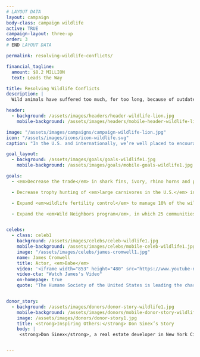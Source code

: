 ```yaml
---
# LAYOUT DATA
layout: campaign
body-class: campaign wildlife
active: TRUE
campaign-layout: three-up
order: 3
# END LAYOUT DATA

permalink: resolving-wildlife-conflicts/

financial_tagline:
  amount: $8.2 MILLION
  text: Leads the Way

title: Resolving Wildlife Conflicts
description: |
  Wild animals have suffered too much, for too long, because of outdated, destructive and lethal “solutions” to managing wildlife. We need humane, science-based approaches to co-existing with our wild neighbors. We’re on the forefront of this research, carrying out innovative immunocontraception research projects in partnership with leading veterinary medicine schools. And we’re working internationally to end the cruel trade in wildlife parts and to end the trophy hunting of specific animals.

header:
  - background: /assets/images/headers/header-wildlife-lion.jpg
    mobile-background: /assets/images/headers/mobile-header-wildlife-lion.jpg

image: "/assets/images/campaigns/campaign-wildlife-lion.jpg"
icon: "/assets/images/icons/icon-wildlife.svg"
caption: "In the U.S. and internationally, we’re well placed to encourage humane solutions to wildlife conflicts and to discourage the trade in animal parts."

goal_layout:
  - background: /assets/images/goals/goals-wildlife1.jpg
    mobile-background: /assets/images/goals/mobile-goals-wildlife1.jpg

goals:
  - <em>Decrease the trade</em> in shark fins, ivory, rhino horns and pangolins.

  - Decrease trophy hunting of <em>large carnivores in the U.S.</em> in five states and decrease the import of lion, leopard, elephant, hippo and giraffe trophies to the&nbsp;U.S.

  - Expand <em>wildlife fertility control</em> to manage 10% of the wild horse and burro population (5,000 horses and 1,000 burros would have received treatment) and to manage white-tailed deer in five urban communities.

  - Expand the <em>Wild Neighbors program</em>, in which 25 communities will adopt innovative, non-lethal methods to manage their urban wildlife conflicts.


celebs:
  - class: celeb1
    background: /assets/images/celebs/celeb-wildlife1.jpg
    mobile-background: /assets/images/celebs/mobile-celeb-wildlife1.jpg
    image: "/assets/images/celebs/james-cromwell1.jpg"
    name: James Cromwell
    title: Actor, <em>Babe</em>
    video: '<iframe width="853" height="480" src="https://www.youtube-nocookie.com/embed/cTDTAQB2wIE?rel=0" frameborder="0" allowfullscreen></iframe>'
    video-cta: "Watch James's Video"
    on-homepage: true
    quote: "The Humane Society of the United States is leading the charge in the way we manage wildlife through innovative non-lethal techniques that are humane, effective and provide sustainable solutions for our communities nationwide."


donor_story:
  - background: /assets/images/donors/donor-story-wildlife1.jpg
    mobile-background: /assets/images/donors/mobile-donor-story-wildlife1.jpg
    image: /assets/images/donors/donor-story1.jpg
    title: <strong>Inspiring Others:</strong> Don Sinex’s Story
    body: |
     <strong>Don Sinex</strong>, a real estate developer in New York City and Vermont, inherited his compassion for all animals—and especially dogs—from his mother, and now he’s dedicated to eliminating animal cruelty. A longtime friend of The HSUS, Don has given generously to our programs to save animals from cruel situations such as puppy mills. In 2014, in partnership with Shoshi Fu and Devonwood Investors LLC, Don asked that his donation be used to customize a special vehicle for our Animal Rescue Team. In recognition of his gift, the customized truck and shelter trailer will be named Rescue Team Ranger and Rescue Team Chloe after his two beloved English springer spaniels. Don hopes that generous gifts like his will inspire others to support the lifesaving work of The HSUS.


---
```

